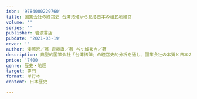```yaml
---
isbn: '9784000229760'
title: 国策会社の経営史 台湾拓殖から見る日本の植民地経営
volume: ''
series: ''
publisher: 岩波書店
pubdate: '2021-03-19'
cover: ''
author: 湊照宏／著 齊藤直／著 谷ヶ城秀吉／著
description: 典型的国策会社「台湾拓殖」の経営史的分析を通し、国策会社の本質と日本の植民地経営の特質を描き出す。
price: '7400'
genre: 歴史・地理
target: 専門
format: 単行本
content: 日本歴史

---
```

